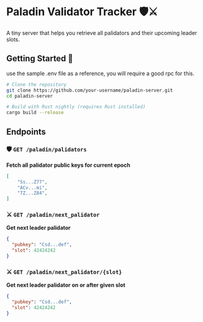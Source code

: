 # Paladin Validator Tracker 🛡️⚔️

A tiny server that helps you retrieve all palidators and their upcoming leader slots.

## Getting Started 🏁

use the sample .env file as a reference, you will require a good rpc for this.

```bash
# Clone the repository
git clone https://github.com/your-username/paladin-server.git
cd paladin-server

# Build with Rust nightly (requires Rust installed)
cargo build --release
```

## Endpoints

### 🛡️ `GET /paladin/palidators`
**Fetch all palidator public keys for current epoch**  

```json
[
    "Ss...Z77",
    "ACv...mi",
    "7Z...Z84",
]
```

### ⚔️ `GET /paladin/next_palidator`
**Get next leader palidator**
```json
{
  "pubkey": "Csd...def",
  "slot": 42424242
}
```

### ⚔️ `GET /paladin/next_palidator/{slot}`
**Get next leader palidator on or after given slot**
```json
{
  "pubkey": "Csd...def",
  "slot": 42424242
}
```


